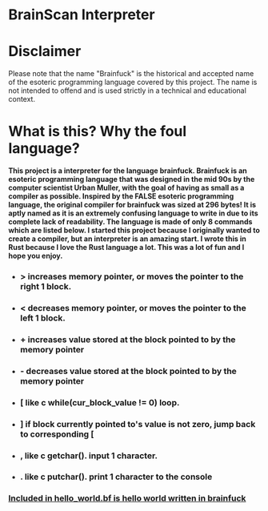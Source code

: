 # BrainScan Interpreter
# Disclaimer
Please note that the name "Brainfuck" is the historical and accepted name of the esoteric programming language covered by this project. The name is not intended to offend and is used strictly in a technical and educational context.
# What is this? Why the foul language?

**This project is a interpreter for the language brainfuck.  Brainfuck is an esoteric programming language that was designed in the mid 90s by the computer scientist Urban Muller, with the goal of having as small as a compiler as possible.  Inspired by the FALSE esoteric programming language, the original compiler for brainfuck was sized at 296 bytes!  It is aptly named as it is an extremely confusing language to write in due to its complete lack of readability.  The language is made of only 8 commands which are listed below. I started this project because I originally wanted to create a compiler, but an interpreter is an amazing start. I wrote this in Rust because I love the Rust language a lot. This was a lot of fun and I hope you enjoy.**

* ### >  increases memory pointer, or moves the pointer to the right 1 block.
* ### <  decreases memory pointer, or moves the pointer to the left 1 block.
* ### +  increases value stored at the block pointed to by the memory pointer
* ### -  decreases value stored at the block pointed to by the memory pointer
* ### [  like c while(cur_block_value != 0) loop.
* ### ]  if block currently pointed to's value is not zero, jump back to corresponding [
* ### ,  like c getchar(). input 1 character.
* ### .  like c putchar(). print 1 character to the console


### [Included in hello_world.bf is hello world written in brainfuck](/hello_world.bf)
